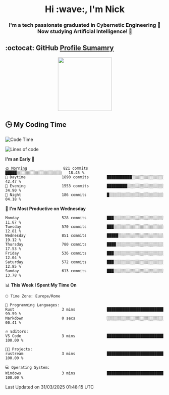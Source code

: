 <h1 align="center">Hi :wave:, I'm Nick</h1>

<h3 align="center">I'm a tech passionate graduated in Cybernetic Engineering 🤖<br>
Now studying Artificial Intelligence! 🧠</h3>


## :octocat: GitHub <a href="https://github.com/vn7n24fzkq/github-profile-summary-cards">Profile Sumamry</a>

<p align="center">
   <img style="height:170px;display:inline-block"  src="http://github-profile-summary-cards.vercel.app/api/cards/profile-details?username=CodeClimberNT&theme=github_dark" />
<!--    <img style="height:170px;display:inline-block"  src="http://github-profile-summary-cards.vercel.app/api/cards/repos-per-language?username=CodeClimberNT&theme=github_dark&exclude=" /> -->
</p>

 ## :clock3: My Coding Time 
 
<!--START_SECTION:waka-->
![Code Time](http://img.shields.io/badge/Code%20Time-499%20hrs%2029%20mins-blue)

![Lines of code](https://img.shields.io/badge/From%20Hello%20World%20I%27ve%20Written-4.9%20million%20lines%20of%20code-blue)

**I'm an Early 🐤** 

```text
🌞 Morning                821 commits         █████░░░░░░░░░░░░░░░░░░░░   18.45 % 
🌆 Daytime                1890 commits        ███████████░░░░░░░░░░░░░░   42.47 % 
🌃 Evening                1553 commits        █████████░░░░░░░░░░░░░░░░   34.90 % 
🌙 Night                  186 commits         █░░░░░░░░░░░░░░░░░░░░░░░░   04.18 % 
```
📅 **I'm Most Productive on Wednesday** 

```text
Monday                   528 commits         ███░░░░░░░░░░░░░░░░░░░░░░   11.87 % 
Tuesday                  570 commits         ███░░░░░░░░░░░░░░░░░░░░░░   12.81 % 
Wednesday                851 commits         █████░░░░░░░░░░░░░░░░░░░░   19.12 % 
Thursday                 780 commits         ████░░░░░░░░░░░░░░░░░░░░░   17.53 % 
Friday                   536 commits         ███░░░░░░░░░░░░░░░░░░░░░░   12.04 % 
Saturday                 572 commits         ███░░░░░░░░░░░░░░░░░░░░░░   12.85 % 
Sunday                   613 commits         ███░░░░░░░░░░░░░░░░░░░░░░   13.78 % 
```


📊 **This Week I Spent My Time On** 

```text
🕑︎ Time Zone: Europe/Rome

💬 Programming Languages: 
Rust                     3 mins              █████████████████████████   99.59 % 
Markdown                 0 secs              ░░░░░░░░░░░░░░░░░░░░░░░░░   00.41 % 

🔥 Editors: 
VS Code                  3 mins              █████████████████████████   100.00 % 

🐱‍💻 Projects: 
rustream                 3 mins              █████████████████████████   100.00 % 

💻 Operating System: 
Windows                  3 mins              █████████████████████████   100.00 % 
```


 Last Updated on 31/03/2025 01:48:15 UTC
<!--END_SECTION:waka-->

